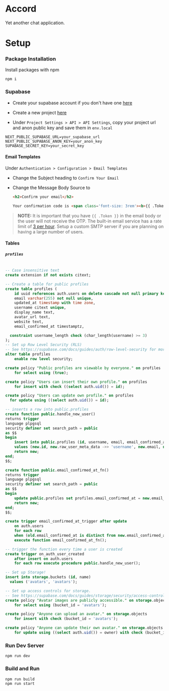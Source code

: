 # Accord

Yet another chat application.

# Setup

### Package Installation

Install packages with npm

```
npm i
```

### Supabase

- Create your supabase account if you don't have one [here](https://supabase.com/dashboard/sign-in?)

- Create a new project [here](https://supabase.com/dashboard/projects)

- Under `Project Settings > API > API Settings`, copy your project url and anon public key and save them in `env.local`

```
NEXT_PUBLIC_SUPABASE_URL=your_supabase_url
NEXT_PUBLIC_SUPABASE_ANON_KEY=your_anon_key
SUPABASE_SECRET_KEY=your_secret_key
```

#### Email Templates

Under `Authentication > Configuration > Email Templates`

- Change the Subject heading to
    ` Confirm Your Email `

- Change the Message Body Source to
    ```md
    <h2>Confirm your email</h2>

    Your confirmation code is <span class='font-size: 3rem'><b>{{ .Token }}</b></span>
    ```

> **NOTE:** It is important that you have `{{ .Token }}` in the email body or the user will not receive the OTP. The built-in email service has a rate limit of [3 per hour](https://supabase.com/docs/guides/platform/going-into-prod#auth-rate-limits). Setup a custom SMTP server if you are planning on having a large number of users. 

#### Tables

##### `profiles`

```sql

-- Case insensitive text
create extension if not exists citext;

-- Create a table for public profiles
create table profiles (
    id uuid references auth.users on delete cascade not null primary key,
    email varchar(255) not null unique,
    updated_at timestamp with time zone,
    username citext unique,
    display_name text,
    avatar_url text,
    website text,
    email_confirmed_at timestamptz,

  constraint username_length check (char_length(username) >= 3)
);
-- Set up Row Level Security (RLS)
-- See https://supabase.com/docs/guides/auth/row-level-security for more details.
alter table profiles
    enable row level security;

create policy "Public profiles are viewable by everyone." on profiles
    for select using (true);

create policy "Users can insert their own profile." on profiles
    for insert with check ((select auth.uid()) = id);

create policy "Users can update own profile." on profiles
  for update using ((select auth.uid()) = id);

-- inserts a row into public.profiles
create function public.handle_new_user()
returns trigger
language plpgsql
security definer set search_path = public
as $$
begin
    insert into public.profiles (id, username, email, email_confirmed_at)
    values (new.id, new.raw_user_meta_data ->> 'username', new.email, new.email_confirmed_at);
    return new;
end;
$$;

create function public.email_confirmed_at_fn() 
returns trigger
language plpgsql
security definer set search_path = public
as $$
begin
    update public.profiles set profiles.email_confirmed_at = new.email_confirmed_at where profiles.id = new.id;
    return new;
end;
$$;

create trigger email_confirmed_at_trigger after update
    on auth.users
    for each row
    when (old.email_confirmed_at is distinct from new.email_confirmed_at)
    execute function email_confirmed_at_fn();

-- trigger the function every time a user is created
create trigger on_auth_user_created
    after insert on auth.users
    for each row execute procedure public.handle_new_user();

-- Set up Storage!
insert into storage.buckets (id, name)
  values ('avatars', 'avatars');

-- Set up access controls for storage.
-- See https://supabase.com/docs/guides/storage/security/access-control#policy-examples for more details.
create policy "Avatar images are publicly accessible." on storage.objects
    for select using (bucket_id = 'avatars');

create policy "Anyone can upload an avatar." on storage.objects
    for insert with check (bucket_id = 'avatars');

create policy "Anyone can update their own avatar." on storage.objects
    for update using ((select auth.uid()) = owner) with check (bucket_id = 'avatars');
```

### Run Dev Server

```
npm run dev
```

### Build and Run

```
npm run build
npm run start
```
